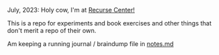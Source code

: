 July, 2023: Holy cow, I'm at [Recurse Center!](https://www.recurse.com/)

This is a repo for experiments and book exercises and other things that don't
merit a repo of their own.

Am keeping a running journal / braindump file in [notes.md](notes.md)
